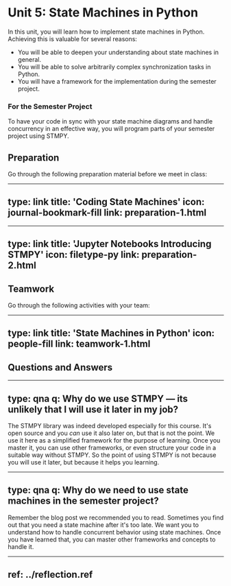 # Unit 5: State Machines in Python

In this unit, you will learn how to implement state machines in Python. Achieving this is valuable for several reasons:

- You will be able to deepen your understanding about state machines in general.
- You will be able to solve arbitrarily complex synchronization tasks in Python.
- You will have a framework for the implementation during the semester project.


### For the Semester Project

To have your code in sync with your state machine diagrams and handle concurrency in an effective way, you will program parts of your semester project using STMPY.


## Preparation

Go through the following preparation material before we meet in class:


---
type: link
title: 'Coding State Machines'
icon: journal-bookmark-fill
link: preparation-1.html
---


---
type: link
title: 'Jupyter Notebooks Introducing STMPY'
icon: filetype-py
link: preparation-2.html
---


## Teamwork

Go through the following activities with your team:


---
type: link
title: 'State Machines in Python'
icon: people-fill
link: teamwork-1.html
---


## Questions and Answers

---
type: qna
q: Why do we use STMPY — its unlikely that I will use it later in my job?
---
The STMPY library was indeed developed especially for this course. It's open source and you *can* use it also later on, but that is not the point. We use it here as a simplified framework for the purpose of learning. Once you master it, you can use other frameworks, or even structure your code in a suitable way without STMPY. So the point of using STMPY is not because you will use it later, but because it helps you learning.


---
type: qna
q: Why do we need to use state machines in the semester project?
---
Remember the blog post we recommended you to read. Sometimes you find out that you need a state machine after it's too late. We want you to understand how to handle concurrent behavior using state machines. Once you have learned that, you can master other frameworks and concepts to handle it.


---
ref: ../reflection.ref
---